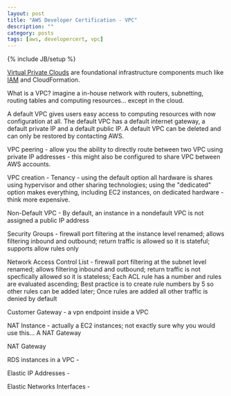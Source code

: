 ```yaml
---
layout: post
title: "AWS Developer Certification - VPC"
description: ""
category: posts
tags: [aws, developercert, vpc]
---
```

{% include JB/setup %}

[Virtual Private Clouds](https://aws.amazon.com/vpc/) are foundational infrastructure components much like [IAM](https://aws.amazon.com/iam/) and CloudFormation. 

What is a VPC? imagine a in-house network with routers, subnetting, routing tables and computing resources... except in the cloud. 

A default VPC gives users easy access to computing resources with now configuration at all. The default VPC has a default internet gateway, a default private IP and a default public IP. A default VPC can be deleted and can only be restored by contacting AWS.

VPC peering - allow you the ability to directly route between two VPC using private IP addresses - this might also be configured to share VPC between AWS accounts.

VPC creation - Tenancy - using the default option all hardware is shares using hypervisor and other sharing technologies; using the "dedicated" option makes everything, including EC2 instances, on dedicated hardware - think more expensive.

Non-Default VPC - By default, an instance in a nondefault VPC is not assigned a public IP address

Security Groups - firewall port filtering at the instance level renamed; allows filtering inbound and outbound; return traffic is allowed so it is stateful; supports allow rules only

Network Access Control List - firewall port filtering at the subnet level renamed; allows filtering inbound and outbound; return traffic is not specfically allowed so it is stateless; Each ACL rule has a number and rules are evaluated ascending; Best practice is to create rule numbers by 5 so other rules can be added later; Once rules are added all other traffic is denied by default

Customer Gateway - a vpn endpoint inside a VPC

NAT Instance - actually a EC2 instances; not exactly sure why you would use this... A NAT Gateway 

NAT Gateway

RDS instances in a VPC - 

Elastic IP Addresses - 

Elastic Networks Interfaces - 





